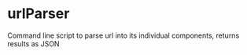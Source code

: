 # urlParser
Command line script to parse url into its individual components, returns results as JSON
